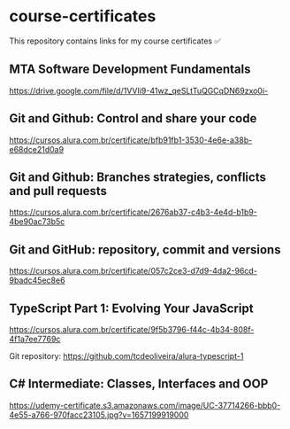 # course-certificates
This repository contains links for my course certificates ✅

## MTA Software Development Fundamentals
https://drive.google.com/file/d/1VVIi9-41wz_qeSLtTuQGCqDN69zxo0i-

## Git and Github: Control and share your code
https://cursos.alura.com.br/certificate/bfb91fb1-3530-4e6e-a38b-e68dce21d0a9

## Git and Github: Branches strategies, conflicts and pull requests
https://cursos.alura.com.br/certificate/2676ab37-c4b3-4e4d-b1b9-4be90ac73b5c

## Git and GitHub: repository, commit and versions
https://cursos.alura.com.br/certificate/057c2ce3-d7d9-4da2-96cd-9badc45ec8e6

## TypeScript Part 1: Evolving Your JavaScript
https://cursos.alura.com.br/certificate/9f5b3796-f44c-4b34-808f-4f1a7ee7769c 

Git repository: https://github.com/tcdeoliveira/alura-typescript-1

## C# Intermediate: Classes, Interfaces and OOP
https://udemy-certificate.s3.amazonaws.com/image/UC-37714266-bbb0-4e55-a766-970facc23105.jpg?v=1657199919000

